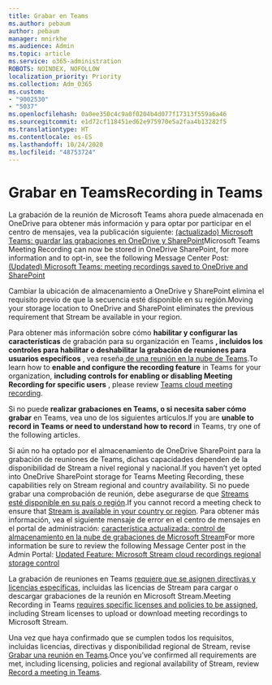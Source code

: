 ```yaml
---
title: Grabar en Teams
ms.author: pebaum
author: pebaum
manager: mnirkhe
ms.audience: Admin
ms.topic: article
ms.service: o365-administration
ROBOTS: NOINDEX, NOFOLLOW
localization_priority: Priority
ms.collection: Adm_O365
ms.custom:
- "9002530"
- "5037"
ms.openlocfilehash: 0a0ee350c4c9a0f0204b4d077f17313f559a6a46
ms.sourcegitcommit: e1d72cf118451ed62e975970e5a2faa4b13282f5
ms.translationtype: HT
ms.contentlocale: es-ES
ms.lasthandoff: 10/24/2020
ms.locfileid: "48753724"
---
```

# <a name="recording-in-teams"></a><span data-ttu-id="83aad-102">Grabar en Teams</span><span class="sxs-lookup"><span data-stu-id="83aad-102">Recording in Teams</span></span>

<span data-ttu-id="83aad-103">La grabación de la reunión de Microsoft Teams ahora puede almacenada en OneDrive para obtener más información y para optar por participar en el centro de mensajes, vea la publicación siguiente: [(actualizado) Microsoft Teams: guardar las grabaciones en OneDrive y SharePoint](https://portal.microsoft.com/Adminportal/Home?ref=MessageCenter&id=MC222640)</span><span class="sxs-lookup"><span data-stu-id="83aad-103">Microsoft Teams Meeting Recording can now be stored in OneDrive SharePoint, for more information and to opt-in, see the following Message Center Post: [(Updated) Microsoft Teams: meeting recordings saved to OneDrive and SharePoint](https://portal.microsoft.com/Adminportal/Home?ref=MessageCenter&id=MC222640)</span></span>

<span data-ttu-id="83aad-104">Cambiar la ubicación de almacenamiento a OneDrive y SharePoint elimina el requisito previo de que la secuencia esté disponible en su región.</span><span class="sxs-lookup"><span data-stu-id="83aad-104">Moving your storage location to OneDrive and SharePoint eliminates the previous requirement that Stream be available in your region.</span></span>

<span data-ttu-id="83aad-105">Para obtener más información sobre cómo **habilitar y configurar las características** de grabación para su organización en Teams **, incluidos los controles para habilitar o deshabilitar la grabación de reuniones para usuarios específicos** , vea reseña[ de una reunión en la nube de Teams](https://docs.microsoft.com/microsoftteams/cloud-recording).</span><span class="sxs-lookup"><span data-stu-id="83aad-105">To learn how to **enable and configure the recording feature** in Teams for your organization, **including controls for enabling or disabling Meeting Recording for specific users** , please review [Teams cloud meeting recording](https://docs.microsoft.com/microsoftteams/cloud-recording).</span></span>

<span data-ttu-id="83aad-106">Si no puede **realizar grabaciones en Teams, o si necesita saber cómo grabar** en Teams, vea uno de los siguientes artículos.</span><span class="sxs-lookup"><span data-stu-id="83aad-106">If you are **unable to record in Teams or need to understand how to record** in Teams, try one of the following articles.</span></span>

<span data-ttu-id="83aad-107">Si aún no ha optado por el almacenamiento de OneDrive SharePoint para la grabación de reuniones de Teams, dichas capacidades dependen de la disponibilidad de Stream a nivel regional y nacional.</span><span class="sxs-lookup"><span data-stu-id="83aad-107">If you haven’t yet opted into OneDrive SharePoint storage for Teams Meeting Recording, these capabilities rely on Stream regional and country availability.</span></span> <span data-ttu-id="83aad-108">Si no puede grabar una comprobación de reunión, debe asegurarse de que [Streams esté disponible en su país o región](https://docs.microsoft.com/stream/faq#which-regions-does-microsoft-stream-host-my-data-in).</span><span class="sxs-lookup"><span data-stu-id="83aad-108">If you cannot record a meeting check to ensure that [Stream is available in your country or region](https://docs.microsoft.com/stream/faq#which-regions-does-microsoft-stream-host-my-data-in).</span></span> <span data-ttu-id="83aad-109">Para obtener más información, vea el siguiente mensaje de error en el centro de mensajes en el portal de administración: [característica actualizada: control de almacenamiento en la nube de grabaciones de Microsoft Stream](https://admin.microsoft.com/AdminPortal/Home#/MessageCenter?id=MC214327)</span><span class="sxs-lookup"><span data-stu-id="83aad-109">For more information be sure to review the following Message Center post in the Admin Portal: [Updated Feature: Microsoft Stream cloud recordings regional storage control](https://admin.microsoft.com/AdminPortal/Home#/MessageCenter?id=MC214327)</span></span>

<span data-ttu-id="83aad-110">La grabación de reuniones en Teams [requiere que se asignen directivas y licencias específicas](https://docs.microsoft.com/microsoftteams/cloud-recording#prerequisites-for-teams-cloud-meeting-recording), incluidas las licencias de Stream para cargar o descargar grabaciones de la reunión en Microsoft Stream.</span><span class="sxs-lookup"><span data-stu-id="83aad-110">Meeting Recording in Teams [requires specific licenses and policies to be assigned](https://docs.microsoft.com/microsoftteams/cloud-recording#prerequisites-for-teams-cloud-meeting-recording), including Stream licenses to upload or download meeting recordings to Microsoft Stream.</span></span>

<span data-ttu-id="83aad-111">Una vez que haya confirmado que se cumplen todos los requisitos, incluidas licencias, directivas y disponibilidad regional de Stream, revise [Grabar una reunión en Teams](https://support.office.com/article/34dfbe7f-b07d-4a27-b4c6-de62f1348c24).</span><span class="sxs-lookup"><span data-stu-id="83aad-111">Once you’ve confirmed all requirements are met, including licensing, policies and regional availability of Stream, review [Record a meeting in Teams](https://support.office.com/article/34dfbe7f-b07d-4a27-b4c6-de62f1348c24).</span></span>
